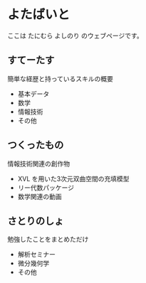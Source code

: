 # よたばいと
ここは たにむら よしのり のウェブページです。

## すてーたす
簡単な経歴と持っているスキルの概要
- 基本データ
- 数学
- 情報技術
- その他

## つくったもの
情報技術関連の創作物
- XVL を用いた3次元双曲空間の充填模型
- リー代数パッケージ
- 数学関連の動画

## さとりのしょ
勉強したことをまとめただけ
- 解析セミナー
- 微分幾何学
- その他



